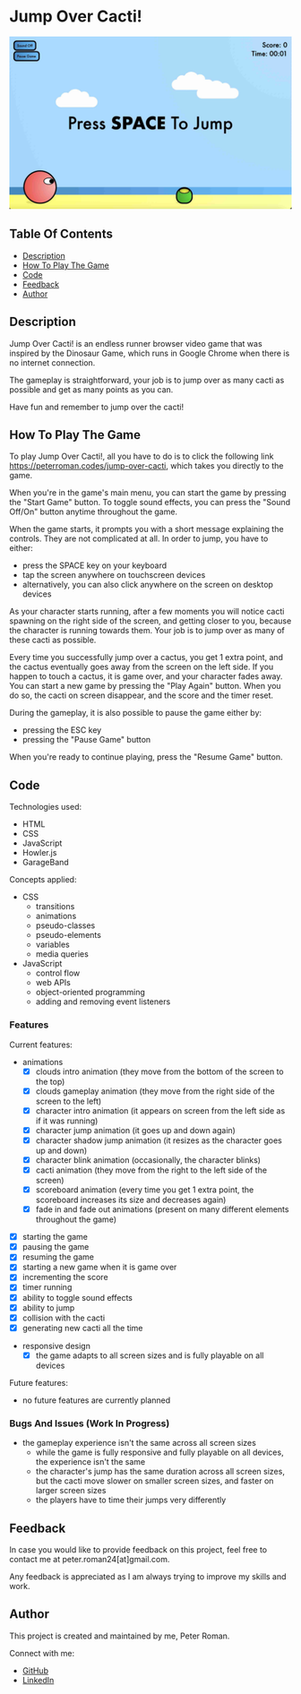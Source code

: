 # Jump Over Cacti!

![Jump Over Cacti! preview](images/readme/jump-over-cacti-laptop.jpg)

## Table Of Contents

* [Description](#description)
* [How To Play The Game](#how-to-play-the-game)
* [Code](#code)
* [Feedback](#feedback)
* [Author](#author)

## Description

Jump Over Cacti! is an endless runner browser video game that was inspired by the Dinosaur Game, which runs in Google Chrome when there is no internet connection.

The gameplay is straightforward, your job is to jump over as many cacti as possible and get as many points as you can.

Have fun and remember to jump over the cacti!


## How To Play The Game

To play Jump Over Cacti!, all you have to do is to click the following link <https://peterroman.codes/jump-over-cacti>, which takes you directly to the game.

When you're in the game's main menu, you can start the game by pressing the "Start Game" button. To toggle sound effects, you can press the "Sound Off/On" button anytime throughout the game.

When the game starts, it prompts you with a short message explaining the controls. They are not complicated at all. In order to jump, you have to either:
* press the SPACE key on your keyboard 
* tap the screen anywhere on touchscreen devices
* alternatively, you can also click anywhere on the screen on desktop devices

As your character starts running, after a few moments you will notice cacti spawning on the right side of the screen, and getting closer to you, because the character is running towards them. Your job is to jump over as many of these cacti as possible.

Every time you successfully jump over a cactus, you get 1 extra point, and the cactus eventually goes away from the screen on the left side. If you happen to touch a cactus, it is game over, and your character fades away. You can start a new game by pressing the "Play Again" button. When you do so, the cacti on screen disappear, and the score and the timer reset.

During the gameplay, it is also possible to pause the game either by:
* pressing the ESC key
* pressing the "Pause Game" button

When you're ready to continue playing, press the "Resume Game" button.

## Code

Technologies used:
* HTML
* CSS
* JavaScript
* Howler.js
* GarageBand

Concepts applied:

* CSS
    * transitions
    * animations
    * pseudo-classes
    * pseudo-elements
    * variables
    * media queries
* JavaScript
    * control flow
    * web APIs
    * object-oriented programming
    * adding and removing event listeners

### Features

Current features:

* animations
    - [x] clouds intro animation (they move from the bottom of the screen to the top)
    - [x] clouds gameplay animation (they move from the right side of the screen to the left)
    - [x] character intro animation (it appears on screen from the left side as if it was running)
    - [x] character jump animation (it goes up and down again)
    - [x] character shadow jump animation (it resizes as the character goes up and down)
    - [x] character blink animation (occasionally, the character blinks)
    - [x] cacti animation (they move from the right to the left side of the screen)
    - [x] scoreboard animation (every time you get 1 extra point, the scoreboard increases its size and decreases again)
    - [x] fade in and fade out animations (present on many different elements throughout the game)
- [x] starting the game
- [x] pausing the game
- [x] resuming the game
- [x] starting a new game when it is game over
- [x] incrementing the score
- [x] timer running
- [x] ability to toggle sound effects
- [x] ability to jump
- [x] collision with the cacti
- [x] generating new cacti all the time
* responsive design
    - [x] the game adapts to all screen sizes and is fully playable on all devices

Future features:

* no future features are currently planned

### Bugs And Issues (Work In Progress)

* the gameplay experience isn't the same across all screen sizes
    * while the game is fully responsive and fully playable on all devices, the experience isn't the same
    * the character's jump has the same duration across all screen sizes, but the cacti move slower on smaller screen sizes, and faster on larger screen sizes
    * the players have to time their jumps very differently

## Feedback

In case you would like to provide feedback on this project, feel free to contact me at peter.roman24[at]gmail.com.

Any feedback is appreciated as I am always trying to improve my skills and work.

## Author

This project is created and maintained by me, Peter Roman.

Connect with me:
* [GitHub](https://github.com/peterRomanDev)
* [LinkedIn](https://www.linkedin.com/in/proman2/)
